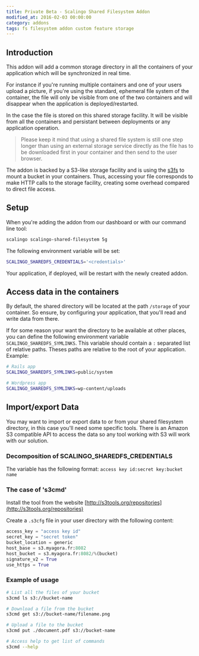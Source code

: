 ```yaml
---
title: Private Beta - Scalingo Shared Filesystem Addon
modified_at: 2016-02-03 00:00:00
category: addons
tags: fs filesystem addon custom feature storage
---
```


## Introduction

This addon will add a common storage directory in all the containers of your
application which will be synchronized in real time.

For instance if you're running multiple containers and one of your users upload
a picture, if you're using the standard, ephemeral file system of the container,
the file will only be visible from one of the two containers and will disappear
when the application is deployed/restarted.

In the case the file is stored on this shared storage facility. It will be visible
from all the containers and persistant between deployments or any application
operation.

<blockquote class="info">Please keep it mind that using a shared file system
is still one step longer than using an external storage service directly as the
file has to be downloaded first in your container and then send to the user
browser.</blockquote>

The addon is backed by a S3-like storage facility and is using the
[s3fs](https://github.com/s3fs-fuse/s3fs-fuse) to mount a bucket in your
containers. Thus, accessing your file corresponds to make HTTP calls to the
storage facility, creating some overhead compared to direct file access.

## Setup

When you're adding the addon from our dashboard or with our command line tool:

```bash
scalingo scalingo-shared-filesystem 5g
```

The following environment variable will be set:

```bash
SCALINGO_SHAREDFS_CREDENTIALS='<credentials>'
```

Your application, if deployed, will be restart with the newly created addon.

## Access data in the containers

By default, the shared directory will be located at the path `/storage` of your
container. So ensure, by configuring your application, that you'll read and
write data from there. 

If for some reason your want the directory to be available at other places, you
can define the following environment variable `SCALINGO_SHAREDFS_SYMLINKS`.
This variable should contain a `:` separated list of relative paths. Theses
paths are relative to the root of your application. Example:

```bash
# Rails app
SCALINGO_SHAREDFS_SYMLINKS=public/system

# Wordpress app
SCALINGO_SHAREDFS_SYMLINKS=wp-content/uploads
```

## Import/export Data

You may want to import or export data to or from your shared filesystem
directory, in this case you'll need some specific tools. There is an Amazon S3
compatible API to access the data so any tool working with S3 will work with
our solution.

### Decomposition of SCALINGO_SHAREDFS_CREDENTIALS

The variable has the following format: `access key id:secret key:bucket name`

### The case of 's3cmd'

Install the tool from the website [http://s3tools.org/repositories](http://s3tools.org/repositories)

Create a `.s3cfg` file in your user directory with the following content:

```python
access_key = "access key id"
secret_key = "secret token"
bucket_location = generic
host_base = s3.myagora.fr:8082
host_bucket = s3.myagora.fr:8082/%(bucket)
signature_v2 = True
use_https = True
```

### Example of usage

```bash
# List all the files of your bucket
s3cmd ls s3://bucket-name

# Download a file from the bucket
s3cmd get s3://bucket-name/filename.png

# Upload a file to the bucket
s3cmd put ./document.pdf s3://bucket-name

# Access help to get list of commands
s3cmd --help
```
